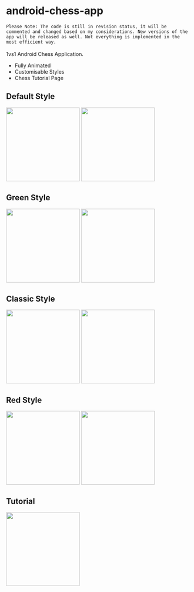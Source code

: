 # android-chess-app
`Please Note: The code is still in revision status, it will be commented and changed based on my considerations. New versions of the app will be released as well. Not everything is implemented in the most efficient way.` <br>
<br>
1vs1 Android Chess Application. <br>
- Fully Animated
- Customisable Styles
- Chess Tutorial Page
## Default Style
<img src="https://user-images.githubusercontent.com/93838932/198877785-82b9350e-8639-42e3-a68b-f68332599939.png" width=200></img>
<img src="https://user-images.githubusercontent.com/93838932/198877941-ed063fc1-68bd-4f67-b7ff-ea0234eaac71.png" width=200></img>
## Green Style
<img src="https://user-images.githubusercontent.com/93838932/198877951-743c342f-cb29-40e8-9991-8e6509067c0d.png" width=200></img>
<img src="https://user-images.githubusercontent.com/93838932/198877954-c1ef2289-ff90-4df1-9908-ced87f89880f.png" width=200></img>
## Classic Style
<img src="https://user-images.githubusercontent.com/93838932/198877957-0d9d4b04-03ea-4f28-a14d-a2f2a58417d6.png" width=200></img>
<img src="https://user-images.githubusercontent.com/93838932/198877961-95536f06-4b3c-43cc-a95f-5e68da3dd239.png" width=200></img>
## Red Style
<img src="https://user-images.githubusercontent.com/93838932/198877964-6446ba1c-ca41-4a7a-bff6-b9248a367ea2.png" width=200></img>
<img src="https://user-images.githubusercontent.com/93838932/198877967-1416b1e9-c0c2-4ef2-8cc2-45e04676c1d8.png" width=200></img>
## Tutorial
<img src="https://user-images.githubusercontent.com/93838932/198877944-0af7a36a-0277-4ba8-8db5-5749fa2183ad.png" width=200></img>
